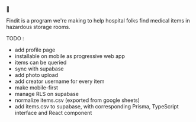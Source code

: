 🚧

Findit is a program we're making to help hospital folks find medical items in hazardous storage rooms. 

TODO :
- add profile page
- installable on mobile as progressive web app
- items can be queried
- sync with supabase
- add photo upload
- add creator username for every item
- make mobile-first
- manage RLS on supabase
- normalize items.csv (exported from google sheets)
- add items.csv to supabase, with corresponding Prisma, TypeScript interface and React component